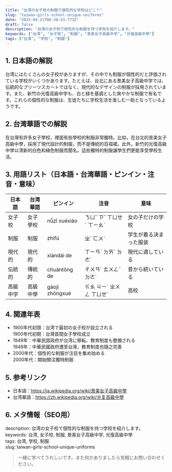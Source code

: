 ```yaml
---
title: "台湾の女子校の制服で個性的な学校はどこ？"
slug: "taiwan-girls-school-unique-uniforms"
date: "2025-04-21T06:38:43.773Z"
draft: false
description: "台湾の女子校で個性的な制服を持つ学校を紹介します。"
keywords: ["台湾", "女子校", "制服", "景美女子高級中学", "光復高級中學"]
tags: ["台湾", "学校", "制服"]
---
```


## 1. 日本語の解説  
台湾にはたくさんの女子校がありますが、その中でも制服が個性的だと評価されている学校がいくつかあります。たとえば、台北にある景美女子高級中学では、伝統的なプリーツスカートではなく、現代的なデザインの制服が採用されています。また、新竹の光復高級中学も、白と緑を基調とした爽やかな制服で有名です。これらの個性的な制服は、生徒たちに学校生活を楽しむ一助となっているようです。

## 2. 台湾華語での解説  
在台灣有許多女子學校，裡面有些學校的制服非常獨特。比如，在台北的景美女子高級中學，採用了現代設計的制服，而不是傳統的百褶裙。此外，新竹的光復高級中學以清新的白色和綠色制服而聞名。這些獨特的制服讓學生們更能享受學校生活。

## 3. 用語リスト（日本語・台湾華語・ピンイン・注音・意味）  
| 日本語          | 台湾華語          | ピンイン        | 注音        | 意味                  |
|--------------|------------------|--------------|------------|--------------------|
| 女子校        | 女子學校         | nǚzǐ xuéxiào | ㄋㄩˇ ㄗˇ ㄒㄩㄝˊ ㄒㄧㄠˋ | 女の子だけの学校     |
| 制服          | 制服             | zhìfú        | ㄓˋ ㄈㄨˊ   | 学生が着る決まった服装 |
| 現代的        | 現代的           | xiàndài de   | ㄒㄧㄢˋ ㄉㄞˋ ㄉㄜ˙ | 現代に適している     |
| 伝統的        | 傳統的           | chuántǒng de | ㄔㄨㄢˊ ㄊㄨㄥˇ ㄉㄜ˙ | 昔から続いている     |
| 高級中学     | 高級中學         | gāojí zhōngxué | ㄍㄠ ㄐㄧˊ ㄓㄨㄥ ㄒㄩㄝˊ | 高校                 |

## 4. 関連年表  
- 1900年代初頭：台湾で最初の女子校が設立される  
  1900年代初期：台灣首間女子學校成立
- 1949年：中華民国政府が台湾に移転、教育制度も整備される  
  1949年：中華民國政府遷至台灣，教育制度也隨之完善
- 2000年代：個性的な制服が注目を集め始める  
  2000年代：開始關注獨特制服

## 5. 参考リンク  
- 日本語：https://ja.wikipedia.org/wiki/景美女子高級中學  
- 台湾華語：https://zh.wikipedia.org/wiki/光复高級中學

## 6. メタ情報（SEO用）  
description: 台湾の女子校で個性的な制服を持つ学校を紹介します。  
keywords: 台湾, 女子校, 制服, 景美女子高級中学, 光復高級中學  
tags: 台湾, 学校, 制服  
slug: taiwan-girls-school-unique-uniforms  

> 一緒に学べてうれしいです。また何かありましたら気軽にお問い合わせください。